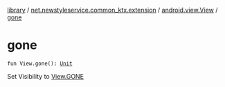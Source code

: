 [library](../../index.md) / [net.newstyleservice.common_ktx.extension](../index.md) / [android.view.View](index.md) / [gone](./gone.md)

# gone

`fun View.gone(): `[`Unit`](https://kotlinlang.org/api/latest/jvm/stdlib/kotlin/-unit/index.html)

Set Visibility to [View.GONE](#)

